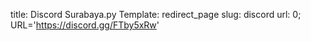 title: Discord Surabaya.py
Template: redirect_page
slug: discord
url: 0; URL='https://discord.gg/FTby5xRw'